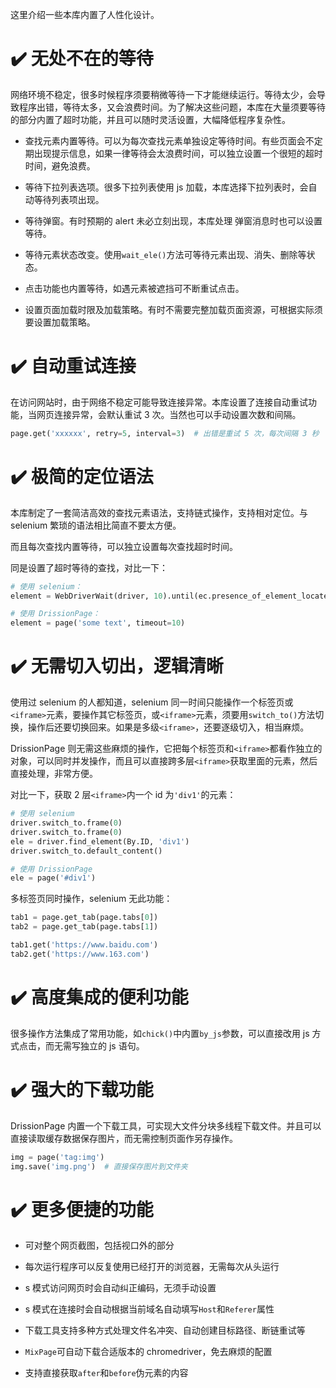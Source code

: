 这里介绍一些本库内置了人性化设计。

# ✔️ 无处不在的等待

网络环境不稳定，很多时候程序须要稍微等待一下才能继续运行。等待太少，会导致程序出错，等待太多，又会浪费时间。为了解决这些问题，本库在大量须要等待的部分内置了超时功能，并且可以随时灵活设置，大幅降低程序复杂性。

- 查找元素内置等待。可以为每次查找元素单独设定等待时间。有些页面会不定期出现提示信息，如果一律等待会太浪费时间，可以独立设置一个很短的超时时间，避免浪费。

- 等待下拉列表选项。很多下拉列表使用 js 加载，本库选择下拉列表时，会自动等待列表项出现。

- 等待弹窗。有时预期的 alert 未必立刻出现，本库处理 弹窗消息时也可以设置等待。

- 等待元素状态改变。使用`wait_ele()`方法可等待元素出现、消失、删除等状态。

- 点击功能也内置等待，如遇元素被遮挡可不断重试点击。

- 设置页面加载时限及加载策略。有时不需要完整加载页面资源，可根据实际须要设置加载策略。

# ✔️ 自动重试连接

在访问网站时，由于网络不稳定可能导致连接异常。本库设置了连接自动重试功能，当网页连接异常，会默认重试 3 次。当然也可以手动设置次数和间隔。

```python
page.get('xxxxxx', retry=5, interval=3)  # 出错是重试 5 次，每次间隔 3 秒
```

# ✔️ 极简的定位语法

本库制定了一套简洁高效的查找元素语法，支持链式操作，支持相对定位。与 selenium 繁琐的语法相比简直不要太方便。

而且每次查找内置等待，可以独立设置每次查找超时时间。

同是设置了超时等待的查找，对比一下：

```python
# 使用 selenium：
element = WebDriverWait(driver, 10).until(ec.presence_of_element_located((By.XPATH, '//*[contains(text(), "some text")]')))

# 使用 DrissionPage：
element = page('some text', timeout=10)
```

# ✔️ 无需切入切出，逻辑清晰

使用过 selenium 的人都知道，selenium 同一时间只能操作一个标签页或`<iframe>`元素，要操作其它标签页，或`<iframe>`元素，须要用`switch_to()`方法切换，操作后还要切换回来。如果是多级`<iframe>`，还要逐级切入，相当麻烦。

DrissionPage 则无需这些麻烦的操作，它把每个标签页和`<iframe>`都看作独立的对象，可以同时并发操作，而且可以直接跨多层`<iframe>`获取里面的元素，然后直接处理，非常方便。

对比一下，获取 2 层`<iframe>`内一个 id 为`'div1'`的元素：

```python
# 使用 selenium
driver.switch_to.frame(0)
driver.switch_to.frame(0)
ele = driver.find_element(By.ID, 'div1')
driver.switch_to.default_content()

# 使用 DrissionPage
ele = page('#div1')
```

多标签页同时操作，selenium 无此功能：

```python
tab1 = page.get_tab(page.tabs[0])
tab2 = page.get_tab(page.tabs[1])

tab1.get('https://www.baidu.com')
tab2.get('https://www.163.com')
```

# ✔️ 高度集成的便利功能

很多操作方法集成了常用功能，如`chick()`中内置`by_js`参数，可以直接改用 js 方式点击，而无需写独立的 js 语句。

# ✔️ 强大的下载功能

DrissionPage 内置一个下载工具，可实现大文件分块多线程下载文件。并且可以直接读取缓存数据保存图片，而无需控制页面作另存操作。

```python
img = page('tag:img')
img.save('img.png')  # 直接保存图片到文件夹
```

# ✔️ 更多便捷的功能

- 可对整个网页截图，包括视口外的部分

- 每次运行程序可以反复使用已经打开的浏览器，无需每次从头运行

- s 模式访问网页时会自动纠正编码，无须手动设置

- s 模式在连接时会自动根据当前域名自动填写`Host`和`Referer`属性

- 下载工具支持多种方式处理文件名冲突、自动创建目标路径、断链重试等

- `MixPage`可自动下载合适版本的 chromedriver，免去麻烦的配置

- 支持直接获取`after`和`before`伪元素的内容
